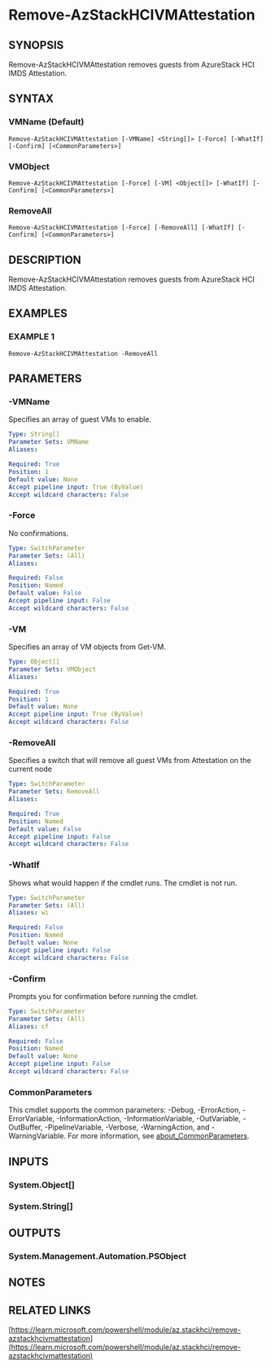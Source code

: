﻿---
external help file: Az.StackHCI-help.xml
Module Name: Az.StackHCI
online version: https://learn.microsoft.com/powershell/module/az.stackhci/remove-azstackhcivmattestation
schema: 2.0.0
---

# Remove-AzStackHCIVMAttestation

## SYNOPSIS
Remove-AzStackHCIVMAttestation removes guests from AzureStack HCI IMDS Attestation.

## SYNTAX

### VMName (Default)
```
Remove-AzStackHCIVMAttestation [-VMName] <String[]> [-Force] [-WhatIf] [-Confirm] [<CommonParameters>]
```

### VMObject
```
Remove-AzStackHCIVMAttestation [-Force] [-VM] <Object[]> [-WhatIf] [-Confirm] [<CommonParameters>]
```

### RemoveAll
```
Remove-AzStackHCIVMAttestation [-Force] [-RemoveAll] [-WhatIf] [-Confirm] [<CommonParameters>]
```

## DESCRIPTION
Remove-AzStackHCIVMAttestation removes guests from AzureStack HCI IMDS Attestation.

## EXAMPLES

### EXAMPLE 1
```
Remove-AzStackHCIVMAttestation -RemoveAll
```

## PARAMETERS

### -VMName
Specifies an array of guest VMs to enable.

```yaml
Type: String[]
Parameter Sets: VMName
Aliases:

Required: True
Position: 1
Default value: None
Accept pipeline input: True (ByValue)
Accept wildcard characters: False
```

### -Force
No confirmations.

```yaml
Type: SwitchParameter
Parameter Sets: (All)
Aliases:

Required: False
Position: Named
Default value: False
Accept pipeline input: False
Accept wildcard characters: False
```

### -VM
Specifies an array of VM objects from Get-VM.

```yaml
Type: Object[]
Parameter Sets: VMObject
Aliases:

Required: True
Position: 1
Default value: None
Accept pipeline input: True (ByValue)
Accept wildcard characters: False
```

### -RemoveAll
Specifies a switch that will remove all guest VMs from Attestation on the current node

```yaml
Type: SwitchParameter
Parameter Sets: RemoveAll
Aliases:

Required: True
Position: Named
Default value: False
Accept pipeline input: False
Accept wildcard characters: False
```

### -WhatIf
Shows what would happen if the cmdlet runs.
The cmdlet is not run.

```yaml
Type: SwitchParameter
Parameter Sets: (All)
Aliases: wi

Required: False
Position: Named
Default value: None
Accept pipeline input: False
Accept wildcard characters: False
```

### -Confirm
Prompts you for confirmation before running the cmdlet.

```yaml
Type: SwitchParameter
Parameter Sets: (All)
Aliases: cf

Required: False
Position: Named
Default value: None
Accept pipeline input: False
Accept wildcard characters: False
```

### CommonParameters
This cmdlet supports the common parameters: -Debug, -ErrorAction, -ErrorVariable, -InformationAction, -InformationVariable, -OutVariable, -OutBuffer, -PipelineVariable, -Verbose, -WarningAction, and -WarningVariable. For more information, see [about_CommonParameters](http://go.microsoft.com/fwlink/?LinkID=113216).

## INPUTS

### System.Object[]
### System.String[]
## OUTPUTS

### System.Management.Automation.PSObject
## NOTES

## RELATED LINKS

[https://learn.microsoft.com/powershell/module/az.stackhci/remove-azstackhcivmattestation](https://learn.microsoft.com/powershell/module/az.stackhci/remove-azstackhcivmattestation)

